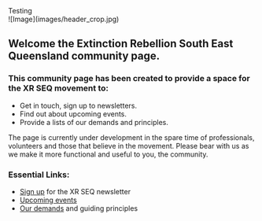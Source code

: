 <div id="demo">Testing</div>
![Image](images/header_crop.jpg)

## Welcome the Extinction Rebellion South East Queensland community page.
### This community page has been created to provide a space for the XR SEQ movement to:

- Get in touch, sign up to newsletters.
- Find out about upcoming events.
- Provide a lists of our demands and principles.

The page is currently under development in the spare time of professionals, volunteers and those that believe in the movement. Please bear with us as we make it more functional and useful to you, the community.

### Essential Links:

* [Sign up](signup.md) for the XR SEQ newsletter
* [Upcoming events](events.md)
* [Our demands](ourdemands.md) and guiding principles
